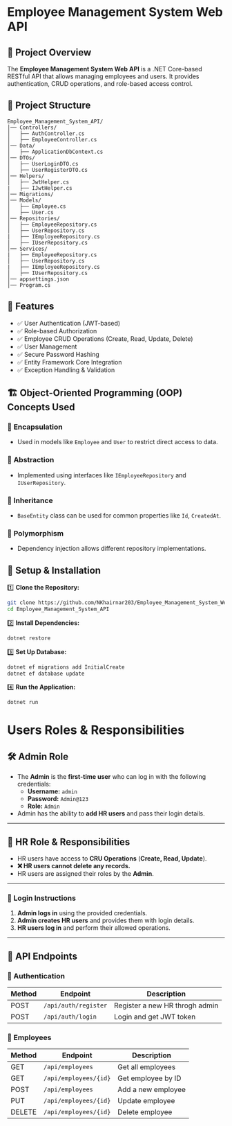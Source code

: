 # Employee Management System Web API

## 📌 Project Overview

The **Employee Management System Web API** is a .NET Core-based RESTful API that allows managing employees and users. It provides authentication, CRUD operations, and role-based access control.

## 📂 Project Structure

```
Employee_Management_System_API/
│── Controllers/
│   ├── AuthController.cs
│   ├── EmployeeController.cs
│── Data/
│   ├── ApplicationDbContext.cs
│── DTOs/
│   ├── UserLoginDTO.cs
│   ├── UserRegisterDTO.cs
│── Helpers/
│   ├── JwtHelper.cs
|   ├── IJwtHelper.cs
│── Migrations/
│── Models/
│   ├── Employee.cs
│   ├── User.cs
│── Repositories/
│   ├── EmployeeRepository.cs
│   ├── UserRepository.cs
|   ├── IEmployeeRepository.cs
│   ├── IUserRepository.cs
│── Services/
|   ├── EmployeeRepository.cs
│   ├── UserRepository.cs
|   ├── IEmployeeRepository.cs
│   ├── IUserRepository.cs
│── appsettings.json
│── Program.cs
```

## 🚀 Features

- ✅ User Authentication (JWT-based)
- ✅ Role-based Authorization
- ✅ Employee CRUD Operations (Create, Read, Update, Delete)
- ✅ User Management
- ✅ Secure Password Hashing
- ✅ Entity Framework Core Integration
- ✅ Exception Handling & Validation

## 🏗️ Object-Oriented Programming (OOP) Concepts Used

### 🔹 **Encapsulation**

- Used in models like `Employee` and `User` to restrict direct access to data.

### 🔹 **Abstraction**

- Implemented using interfaces like `IEmployeeRepository` and `IUserRepository`.

### 🔹 **Inheritance**

- `BaseEntity` class can be used for common properties like `Id`, `CreatedAt`.

### 🔹 **Polymorphism**

- Dependency injection allows different repository implementations.

## 🔧 Setup & Installation

1️⃣ **Clone the Repository:**

```sh
git clone https://github.com/NKhairnar203/Employee_Management_System_WebAPI_Q3_Tech
cd Employee_Management_System_API
```

2️⃣ **Install Dependencies:**

```sh
dotnet restore
```

3️⃣ **Set Up Database:**

```sh
dotnet ef migrations add InitialCreate
dotnet ef database update
```

4️⃣ **Run the Application:**

```sh
dotnet run
```

# Users Roles & Responsibilities

## 🛠 Admin Role
- The **Admin** is the **first-time user** who can log in with the following credentials:
  - **Username:** `admin`
  - **Password:** `Admin@123`
  - **Role:** `Admin`
- Admin has the ability to **add HR users** and pass their login details.

---

## 👥 HR Role & Responsibilities
- HR users have access to **CRU Operations** (**Create, Read, Update**).
- **❌ HR users cannot delete any records.**
- HR users are assigned their roles by the **Admin**.

---

### 🔐 Login Instructions
1. **Admin logs in** using the provided credentials.
2. **Admin creates HR users** and provides them with login details.
3. **HR users log in** and perform their allowed operations.

---



## 🔑 API Endpoints

### 🔹 Authentication

| Method | Endpoint             | Description             |
| ------ | -------------------- | ----------------------- |
| POST   | `/api/auth/register` | Register a new HR throgh admin  |
| POST   | `/api/auth/login`    | Login and get JWT token |

### 🔹 Employees

| Method | Endpoint              | Description        |
| ------ | --------------------- | ------------------ |
| GET    | `/api/employees`      | Get all employees  |
| GET    | `/api/employees/{id}` | Get employee by ID |
| POST   | `/api/employees`      | Add a new employee |
| PUT    | `/api/employees/{id}` | Update employee    |
| DELETE | `/api/employees/{id}` | Delete employee    |



